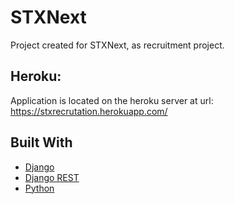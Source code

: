 # STXNext
 Project created for STXNext, as recruitment project.

## Heroku:
 Application is located on the heroku server at url: https://stxrecrutation.herokuapp.com/

## Built With

* [Django](https://www.djangoproject.com/)
* [Django REST](https://www.django-rest-framework.org/)
* [Python](https://www.python.org/)
